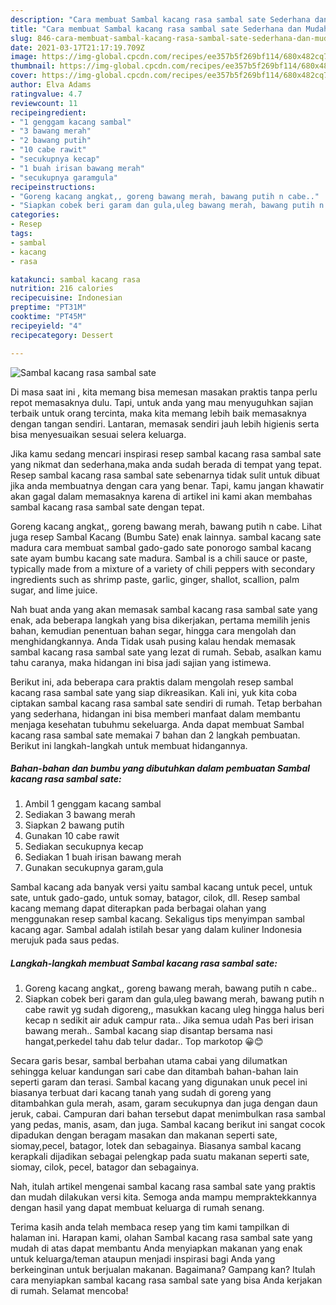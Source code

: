 ```yaml
---
description: "Cara membuat Sambal kacang rasa sambal sate Sederhana dan Mudah Dibuat"
title: "Cara membuat Sambal kacang rasa sambal sate Sederhana dan Mudah Dibuat"
slug: 846-cara-membuat-sambal-kacang-rasa-sambal-sate-sederhana-dan-mudah-dibuat
date: 2021-03-17T21:17:19.709Z
image: https://img-global.cpcdn.com/recipes/ee357b5f269bf114/680x482cq70/sambal-kacang-rasa-sambal-sate-foto-resep-utama.jpg
thumbnail: https://img-global.cpcdn.com/recipes/ee357b5f269bf114/680x482cq70/sambal-kacang-rasa-sambal-sate-foto-resep-utama.jpg
cover: https://img-global.cpcdn.com/recipes/ee357b5f269bf114/680x482cq70/sambal-kacang-rasa-sambal-sate-foto-resep-utama.jpg
author: Elva Adams
ratingvalue: 4.7
reviewcount: 11
recipeingredient:
- "1 genggam kacang sambal"
- "3 bawang merah"
- "2 bawang putih"
- "10 cabe rawit"
- "secukupnya kecap"
- "1 buah irisan bawang merah"
- "secukupnya garamgula"
recipeinstructions:
- "Goreng kacang angkat,, goreng bawang merah, bawang putih n cabe.."
- "Siapkan cobek beri garam dan gula,uleg bawang merah, bawang putih n cabe rawit yg sudah digoreng,, masukkan kacang uleg hingga halus beri kecap n sedikit air aduk campur rata.. Jika semua udah Pas beri irisan bawang merah.. Sambal kacang siap disantap bersama nasi hangat,perkedel tahu dab telur dadar.. Top markotop 😀😊"
categories:
- Resep
tags:
- sambal
- kacang
- rasa

katakunci: sambal kacang rasa 
nutrition: 216 calories
recipecuisine: Indonesian
preptime: "PT31M"
cooktime: "PT45M"
recipeyield: "4"
recipecategory: Dessert

---
```



![Sambal kacang rasa sambal sate](https://img-global.cpcdn.com/recipes/ee357b5f269bf114/680x482cq70/sambal-kacang-rasa-sambal-sate-foto-resep-utama.jpg)

Di masa  saat ini , kita memang bisa memesan masakan praktis tanpa perlu repot memasaknya dulu. Tapi, untuk anda yang mau menyuguhkan sajian terbaik untuk orang tercinta, maka kita memang lebih baik memasaknya dengan tangan sendiri. Lantaran, memasak sendiri jauh lebih higienis serta bisa menyesuaikan sesuai selera keluarga.

Jika kamu sedang mencari inspirasi resep sambal kacang rasa sambal sate yang nikmat dan sederhana,maka anda sudah berada di tempat yang tepat. Resep sambal kacang rasa sambal sate  sebenarnya tidak sulit untuk dibuat jika anda membuatnya dengan cara yang benar. Tapi, kamu jangan khawatir akan gagal dalam memasaknya 
karena di artikel ini kami akan membahas sambal kacang rasa sambal sate dengan tepat.  

Goreng kacang angkat,, goreng bawang merah, bawang putih n cabe. Lihat juga resep Sambal Kacang (Bumbu Sate) enak lainnya. sambal kacang sate madura cara membuat sambal gado-gado sate ponorogo sambal kacang sate ayam bumbu kacang sate madura. Sambal is a chili sauce or paste, typically made from a mixture of a variety of chili peppers with secondary ingredients such as shrimp paste, garlic, ginger, shallot, scallion, palm sugar, and lime juice.

Nah buat anda yang akan memasak sambal kacang rasa sambal sate yang enak, ada beberapa langkah yang bisa dikerjakan, pertama memilih jenis bahan, kemudian penentuan bahan segar, hingga cara mengolah dan menghidangkannya. Anda Tidak usah pusing kalau hendak memasak sambal kacang rasa sambal sate yang lezat di rumah. Sebab, asalkan kamu  tahu caranya, maka hidangan ini bisa jadi sajian yang istimewa.

Berikut ini, ada beberapa cara praktis  dalam mengolah resep sambal kacang rasa sambal sate yang siap dikreasikan. Kali ini, yuk kita coba ciptakan sambal kacang rasa sambal sate sendiri di rumah. Tetap berbahan yang sederhana, hidangan ini bisa memberi manfaat dalam membantu menjaga kesehatan tubuhmu sekeluarga. Anda dapat membuat Sambal kacang rasa sambal sate memakai 7 bahan dan 2 langkah pembuatan. Berikut ini langkah-langkah untuk membuat hidangannya.

<!--inarticleads1-->

##### Bahan-bahan dan bumbu yang dibutuhkan dalam pembuatan Sambal kacang rasa sambal sate:

1. Ambil 1 genggam kacang sambal
1. Sediakan 3 bawang merah
1. Siapkan 2 bawang putih
1. Gunakan 10 cabe rawit
1. Sediakan secukupnya kecap
1. Sediakan 1 buah irisan bawang merah
1. Gunakan secukupnya garam,gula


Sambal kacang ada banyak versi yaitu sambal kacang untuk pecel, untuk sate, untuk gado-gado, untuk somay, batagor, cilok, dll. Resep sambal kacang memang dapat diterapkan pada berbagai olahan yang menggunakan resep sambal kacang. Sekaligus tips menyimpan sambal kacang agar. Sambal adalah istilah besar yang dalam kuliner Indonesia merujuk pada saus pedas. 

<!--inarticleads2-->

##### Langkah-langkah membuat Sambal kacang rasa sambal sate:

1. Goreng kacang angkat,, goreng bawang merah, bawang putih n cabe..
1. Siapkan cobek beri garam dan gula,uleg bawang merah, bawang putih n cabe rawit yg sudah digoreng,, masukkan kacang uleg hingga halus beri kecap n sedikit air aduk campur rata.. Jika semua udah Pas beri irisan bawang merah.. Sambal kacang siap disantap bersama nasi hangat,perkedel tahu dab telur dadar.. Top markotop 😀😊


Secara garis besar, sambal berbahan utama cabai yang dilumatkan sehingga keluar kandungan sari cabe dan ditambah bahan-bahan lain seperti garam dan terasi. Sambal kacang yang digunakan unuk pecel ini biasanya terbuat dari kacang tanah yang sudah di goreng yang ditambahkan gula merah, asam, garam secukupnya dan juga dengan daun jeruk, cabai. Campuran dari bahan tersebut dapat menimbulkan rasa sambal yang pedas, manis, asam, dan juga. Sambal kacang berikut ini sangat cocok dipadukan dengan beragam masakan dan makanan seperti sate, siomay,pecel, batagor, lotek dan sebagainya. Biasanya sambal kacang kerapkali dijadikan sebagai pelengkap pada suatu makanan seperti sate, siomay, cilok, pecel, batagor dan sebagainya. 

Nah, itulah artikel mengenai  sambal kacang rasa sambal sate  yang praktis dan mudah dilakukan versi kita. Semoga anda mampu mempraktekkannya dengan hasil yang dapat membuat keluarga di rumah senang. 

Terima kasih anda telah membaca resep yang tim kami tampilkan di halaman ini. Harapan kami, olahan  Sambal kacang rasa sambal sate yang mudah di atas dapat membantu Anda menyiapkan makanan yang enak untuk keluarga/teman ataupun menjadi inspirasi bagi Anda yang berkeinginan untuk berjualan makanan. Bagaimana? Gampang kan? Itulah cara menyiapkan sambal kacang rasa sambal sate yang bisa Anda kerjakan di rumah. Selamat mencoba!

